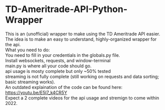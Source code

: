 # TD-Ameritrade-API-Python-Wrapper  
This is an (unofficial) wrapper to make using the TD Ameritrade API easier.   
The idea is to make an easy to understand, highly-organized wrapper for the api.    
What you need to do:      
You need to fill in your credentials in the globals.py file.  
Install websockets, requests, and window-terminal   
main.py is where all your code should go.  
api usage is mosty complete but only ~50% tested   
streaming is not fully complete (still working on requests and data sorting; basic streaming works).  
An outdated explaination of the code can be found here: https://youtu.be/E5I7_k4CR5Y    
Expect a 2 complete videos for the api usage and stremign to come within 2022.   

